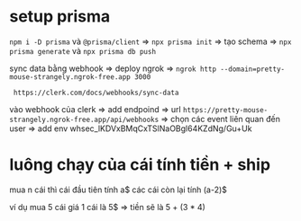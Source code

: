 # setup prisma

`npm i -D prisma` và `@prisma/client` => `npx prisma init` => tạo schema => `npx prisma generate` và `npx prisma db push`

sync data bằng webhook => deploy ngrok => `ngrok http --domain=pretty-mouse-strangely.ngrok-free.app 3000`

` https://clerk.com/docs/webhooks/sync-data`

vào webhook của clerk => add endpoind => url `https://pretty-mouse-strangely.ngrok-free.app/api/webhooks` => chọn các event liên quan đến user => add env whsec_lKDVxBMqCxTSlNaOBgl64KZdNg/Gu+Uk

# luông chạy của cái tính tiền + ship

mua n cái thì cái đầu tiên tính a$ các cái còn lại tính (a-2)$

ví dụ mua 5 cái giá 1 cái là 5$ => tiền sẽ là 5 + (3 \* 4)
